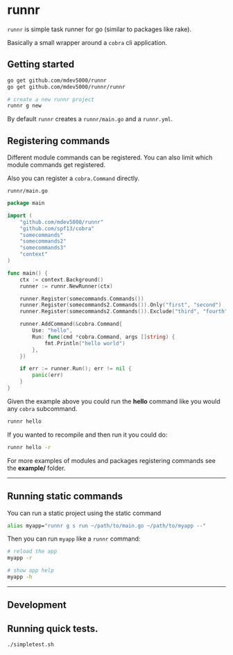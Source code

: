 # runnr

`runnr` is simple task runner for go (similar to packages like rake).

Basically a small wrapper around a `cobra` cli application.

## Getting started

```bash
go get github.com/mdev5000/runnr
go get github.com/mdev5000/runnr/runnr

# create a new runnr project
runnr g new 
```

By default `runnr` creates a `runnr/main.go` and a `runnr.yml`.

## Registering commands 

Different module commands can be registered. You can also limit which
module commands get registered.

Also you can register a `cobra.Command` directly.

`runnr/main.go`
```go
package main

import (
	"github.com/mdev5000/runnr"
	"github.com/spf13/cobra"
	"somecommands"
	"somecommands2"
	"somecommands3"
	"context"
)

func main() {
	ctx := context.Background()
	runner := runnr.NewRunner(ctx)

	runner.Register(somecommands.Commands())
	runner.Register(somecommands2.Commands()).Only("first", "second")
	runner.Register(somecommands2.Commands()).Exclude("third", "fourth")

	runner.AddCommand(&cobra.Command{
		Use: "hello",
		Run: func(cmd *cobra.Command, args []string) {
			fmt.Println("hello world")
		},
	})

	if err := runner.Run(); err != nil {
		panic(err)
	}
}
```

Given the example above you could run the **hello** command like you would
any `cobra` subcommand.

```bash
runnr hello
```

If you wanted to recompile and then run it you could do:

```bash
runnr hello -r
```

For more examples of modules and packages registering commands see the
**example/** folder.

---

## Running static commands

You can run a static project using the static command

```bash
alias myapp="runnr g s run ~/path/to/main.go ~/path/to/myapp --"
```

Then you can run `myapp` like a `runnr` command:

```bash
# reload the app
myapp -r

# show app help
myapp -h
```

---

## Development

## Running quick tests.

```bash
./simpletest.sh
```
